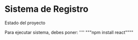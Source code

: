 <h1>Sistema de Registro</h1>
Estado del proyecto

Para ejecutar sistema, debes poner:
''''
"""npm install react""""
